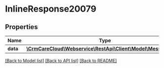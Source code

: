 # InlineResponse20079

## Properties
Name | Type | Description | Notes
------------ | ------------- | ------------- | -------------
**data** | [**\CrmCareCloud\Webservice\RestApi\Client\Model\MessageDetail**](MessageDetail.md) |  | [optional] 

[[Back to Model list]](../../README.md#documentation-for-models) [[Back to API list]](../../README.md#documentation-for-api-endpoints) [[Back to README]](../../README.md)

